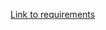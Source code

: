 <a href="https://see.stanford.edu/materials/icspmcs106a/13-assignment-2-simple-java.pdf">Link to requirements</a>
